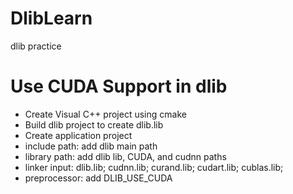 # DlibLearn
dlib practice

# Use CUDA Support in dlib

- Create Visual C++ project using cmake
- Build dlib project to create dlib.lib
- Create application project
- include path: add dlib main path
- library path: add dlib lib, CUDA, and cudnn paths
- linker input: dlib.lib; cudnn.lib; curand.lib; cudart.lib; cublas.lib;
- preprocessor: add DLIB_USE_CUDA 
